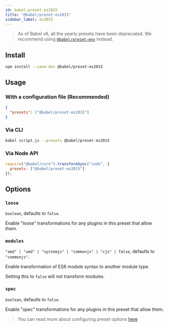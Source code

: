 ```yaml
---
id: babel-preset-es2015
title: "@babel/preset-es2015"
sidebar_label: es2015
---
```


> As of Babel v6, all the yearly presets have been deprecated.
> We recommend using [`@babel/preset-env`](preset-env.md) instead.

## Install

```sh title="Shell"
npm install --save-dev @babel/preset-es2015
```

## Usage

### With a configuration file (Recommended)

```json title="babel.config.json"
{
  "presets": ["@babel/preset-es2015"]
}
```

### Via CLI

```sh title="Shell"
babel script.js --presets @babel/preset-es2015
```

### Via Node API

```js title="JavaScript"
require("@babel/core").transformSync("code", {
  presets: ["@babel/preset-es2015"]
});
```

## Options

### `loose`

`boolean`, defaults to `false`.

Enable "loose" transformations for any plugins in this preset that allow them.

### `modules`

`"amd" | "umd" | "systemjs" | "commonjs" | "cjs" | false`, defaults to `"commonjs"`.

Enable transformation of ES6 module syntax to another module type.

Setting this to `false` will not transform modules.

### `spec`

`boolean`, defaults to `false`.

Enable "spec" transformations for any plugins in this preset that allow them.

> You can read more about configuring preset options [here](https://babeljs.io/docs/en/presets#preset-options)
